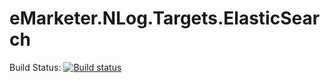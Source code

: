eMarketer.NLog.Targets.ElasticSearch
====================================
Build Status: [![Build status](https://ci.appveyor.com/api/projects/status/r8a1umxlm3arjhqe?svg=true)](https://ci.appveyor.com/project/tekmaven/emarketer-nlog-targets-elasticsearch)
